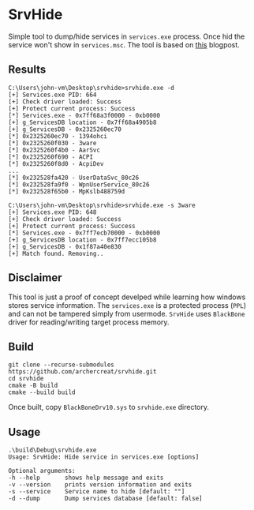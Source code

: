 # SrvHide
Simple tool to dump/hide services in `services.exe` process. Once hid the service won't show in `services.msc`. The tool is based on [this](https://www.codeproject.com/Articles/46670/Service-Hiding) blogpost.

## Results
```
C:\Users\john-vm\Desktop\srvhide>srvhide.exe -d
[+] Services.exe PID: 664
[+] Check driver loaded: Success
[+] Protect current process: Success
[*] Services.exe - 0x7ff68a3f0000 - 0xb0000
[+] g_ServicesDB location - 0x7ff68a4905b8
[+] g_ServicesDB - 0x2325260ec70
[*] 0x2325260ec70 - 1394ohci
[*] 0x2325260f030 - 3ware
[*] 0x2325260f4b0 - AarSvc
[*] 0x2325260f690 - ACPI
[*] 0x2325260f8d0 - AcpiDev
...
[*] 0x232528fa420 - UserDataSvc_80c26
[*] 0x232528fa9f0 - WpnUserService_80c26
[*] 0x232528f65b0 - MpKslb488759d
```

```
C:\Users\john-vm\Desktop\srvhide>srvhide.exe -s 3ware
[+] Services.exe PID: 648
[+] Check driver loaded: Success
[+] Protect current process: Success
[*] Services.exe - 0x7ff7ecb70000 - 0xb0000
[+] g_ServicesDB location - 0x7ff7ecc105b8
[+] g_ServicesDB - 0x1f87a40e830
[+] Match found. Removing..
```

## Disclaimer
This tool is just a proof of concept develped while learning how windows stores service information.
The `services.exe` is a protected process (`PPL`) and can not be tampered simply from usermode. `SrvHide` uses `BlackBone` driver for reading/writing target process memory.

## Build
```
git clone --recurse-submodules https://github.com/archercreat/srvhide.git
cd srvhide
cmake -B build
cmake --build build
```

Once built, copy `BlackBoneDrv10.sys` to `srvhide.exe` directory.

## Usage

```
.\build\Debug\srvhide.exe
Usage: SrvHide: Hide service in services.exe [options]

Optional arguments:
-h --help       shows help message and exits
-v --version    prints version information and exits
-s --service    Service name to hide [default: ""]
-d --dump       Dump services database [default: false]
```
